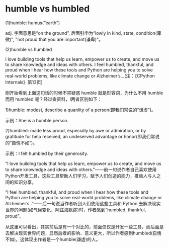 # humble vs humbled

(1)humble: humus(“earth”)

adj. 字面意思是“on the ground”, 后面引申为“lowly in kind, state, condition(卑微)”, "not proud that you are important(谦卑)"。

(2)humble vs humbled

I love building tools that help us learn, empower us to create, and move us to share knowledge and ideas with others. I feel humbled, thankful, and proud when I hear how these tools and Python are helping you to solve real-world problems, like climate change or Alzheimer’s...(注：《CPython Internals》第13页)

刚开始看到上面这句话的时候不禁疑惑 humble 就是形容词，为什么不用 humble 而用 humbled 呢？经过查资料，l两者区别如下：

1)humble: modest, describe a quanlity of a person(即我们常说的“谦虚”)。

示例：She is a humble person.

2)humbled: made less proud, especially by awe or admiration, or by gratitude for help received, an undeserved advantage or honor(即我们常说的“自愧不如”)。

示例：I felt humbled by their generosity.

“I love building tools that help us learn, empower us to create, and move us to share knowledge and ideas with others.”——前一句说作者自己喜欢使用Python开发工具，这些工具帮助人们学习，赋予人们创造的能力，推动人与人之间的知识分享。

“I feel humbled, thankful, and proud when I hear how these tools and Python are helping you to solve real-world problems, like climate change or Alzheimer’s..”——后一句说当作者听到人们使用这些工具和 Python 去解决现实世界的问题(如气候变化、阿兹海默症)时，作者感到“humbled, thankful, proud”。

从这里可以看出，其实前后是有一个对比的，前面仅仅是开发一些工具，而后面是去解决现实世界问题，显然后者的影响、意义更大，所以作者感到humbled(自愧不如)。这体现出作者是一个humble(谦虚)的人。